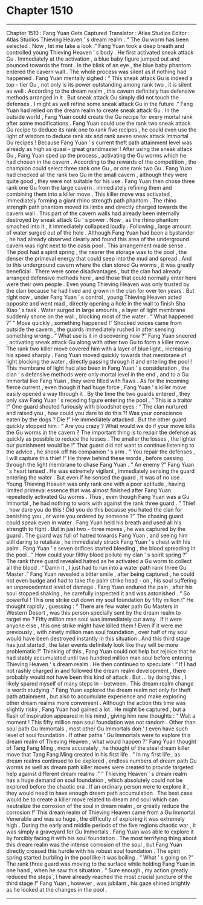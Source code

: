 
# Chapter 1510


---

Chapter 1510 : Fang Yuan Gets Captured
Translator :
Atlas Studios
Editor :
Atlas Studios
Thieving Heaven ’ s dream realm .
“ The Gu worm has been selected . Now , let me take a look .” Fang Yuan took a deep breath and controlled young Thieving Heaven ’ s body .
He first activated sneak attack Gu .
Immediately at the activation , a blue baby figure jumped out and pounced towards the front .
In the blink of an eye , the blue baby phantom entered the cavern wall . The whole process was silent as if nothing had happened .
Fang Yuan mentally sighed : “ This sneak attack Gu is indeed a top - tier Gu , not only is its power outstanding among rank two , it is silent as well . According to the dream realm , this cavern definitely has defensive methods arranged in it . But sneak attack Gu simply did not touch the defenses . I might as well refine some sneak attack Gu in the future .”
Fang Yuan had relied on the dream realm to create sneak attack Gu . In the outside world , Fang Yuan could create the Gu recipe for every mortal rank after some modifications .
Fang Yuan could use the rank two sneak attack Gu recipe to deduce its rank one to rank five recipes , he could even use the light of wisdom to deduce rank six and rank seven sneak attack Immortal Gu recipes !
Because Fang Yuan ’ s current theft path attainment level was already as high as quasi - great grandmaster !
After using the sneak attack Gu , Fang Yuan sped up the process , activating the Gu worms which he had chosen in the cavern .
According to the rewards of the competition , the champion could select three rank one Gu , or one rank two Gu .
Fang Yuan had checked all the rank two Gu in the small cavern , although they were quite good , they were not suitable for his use . Fang Yuan then chose three rank one Gu from the large cavern , immediately refining them and combining them into a killer move .
This killer move was activated , immediately forming a giant rhino strength path phantom .
The rhino strength path phantom moved its limbs and directly charged towards the cavern wall .
This part of the cavern walls had already been internally destroyed by sneak attack Gu ’ s power . Now , as the rhino phantom smashed into it , it immediately collapsed loudly .
Following , large amount of water surged out of the hole .
Although Fang Yuan had been a bystander , he had already observed clearly and found this area of the underground cavern was right next to the oasis pool .
This arrangement made sense .
The pool had a spirit spring , the nearer the storage was to the pool , the denser the primeval energy that could seep into the mud and spread . And to this underground cavern where the clan stored Gu worms , it was greatly beneficial .
There were some disadvantages , but the clan had already arranged defensive methods here , and those that could normally enter here were their own people .
Even young Thieving Heaven was only trusted by the clan because he had lived and grown in the clan for over ten years .
But right now , under Fang Yuan ’ s control , young Thieving Heaven acted opposite and went mad , directly opening a hole in the wall to finish Sha Xiao ’ s task .
Water surged in large amounts , a layer of light membrane suddenly shone on the wall , blocking most of the water .
“ What happened ?”
“ Move quickly , something happened !”
Shocked voices came from outside the cavern , the guards immediately rushed in after sensing something wrong .
“ What use is it in discovering now ?” Fang Yuan sneered , activating sneak attack Gu along with other two Gu to form a killer move .
The rank two killer move covered him with a layer of blue light , increasing his speed sharply .
Fang Yuan moved quickly towards that membrane of light blocking the water , directly passing through it and entering the pool !
This membrane of light had also been in Fang Yuan ’ s consideration , the clan ’ s defensive methods were only mortal level in the end , and to a Gu Immortal like Fang Yuan , they were filled with flaws .
As for the incoming fierce current , even though it had huge force , Fang Yuan ’ s killer move easily opened a way through it .
By the time the two guards entered , they only saw Fang Yuan ’ s receding figure entering the pool .
“ This is a traitor !” One guard shouted furiously with bloodshot eyes : “ The clan nurtured and raised you , how could you dare to do this ?! Was your conscience eaten by the dogs ? Die !”
He immediately attacked .
But the other guard quickly stopped him : “ Are you crazy ? What would we do if your move kills the Gu worms in the cavern ? The important thing is to repair the defense as quickly as possible to reduce the losses . The smaller the losses , the lighter our punishment would be !”
That guard did not want to continue listening to the advice , he shook off his companion ’ s arm .
“ You repair the defenses , I will capture this thief !” He threw behind these words , before passing through the light membrane to chase Fang Yuan .
“ An enemy ?” Fang Yuan ’ s heart tensed .
He was extremely vigilant , immediately sensing the guard entering the water .
But even if he sensed the guard , it was of no use .
Young Thieving Heaven was only rank one with a poor aptitude , having limited primeval essence that was almost finished after Fang Yuan repeatedly activated Gu worms .
Thus , even though Fang Yuan was a Gu Immortal , he had nothing to work with against the rank three guard .
“ Thief , how dare you do this ! Did you do this because you hated the clan for banishing you , or were you ordered by someone ?” The chasing guard could speak even in water .
Fang Yuan held his breath and used all his strength to fight .
But in just two - three moves , he was captured by the guard .
The guard was full of hatred towards Fang Yuan , and seeing him still daring to retaliate , he immediately struck Fang Yuan ’ s chest with his palm .
Fang Yuan ’ s seven orifices started bleeding , the blood spreading in the pool .
“ How could your filthy blood pollute my clan ’ s spirit spring ?” The rank three guard revealed hatred as he activated a Gu worm to collect all the blood .
“ Damn it , I just had to run into a water path rank three Gu Master .” Fang Yuan revealed a bitter smile , after being captured , he could not even budge and had to take the palm strike head - on , his soul suffering an unprecedented level of damage .
Fang Yuan endured the pain , after his soul stopped shaking , he carefully inspected it and was astonished .
“ So powerful ! This one strike cut down my soul foundation by fifty million !”
He thought rapidly , guessing : “ There are few water path Gu Masters in Western Desert , was this person specially sent by the dream realm to target me ? Fifty million man soul was immediately cut away . If it were anyone else , this one strike might have killed them ! Even if it were me previously , with ninety million man soul foundation , over half of my soul would have been destroyed instantly in this situation . And this third stage has just started , the later events definitely look like they will be more problematic !”
Thinking of this , Fang Yuan could not help but rejoice that he had stably accumulated until two hundred million man soul before entering Thieving Heaven ’ s dream realm .
He then continued to speculate : “ If I had not rashly charged in and followed the dream realm development , there probably would not have been this kind of attack . But … by doing this , I likely spared myself of many steps in - between . This dream realm change is worth studying .”
Fang Yuan explored the dream realm not only for theft path attainment , but also to accumulate experience and make exploring other dream realms more convenient .
Although the action this time was slightly risky , Fang Yuan had gained a lot .
He might be captured , but a flash of inspiration appeared in his mind , giving him new thoughts : “ Wait a moment ! This fifty million man soul foundation was not random . Other than soul path Gu Immortals , most other Gu Immortals don ’ t even have such level of soul foundation . If other paths ’ Gu Immortals were to explore this dream realm of Thieving Heaven , what would happen ?”
Fang Yuan thought of Tang Fang Ming , more accurately , he thought of the steal dream killer move that Tang Fang Ming created in his first life .
“ In my first life , as dream realms continued to be explored , endless numbers of dream path Gu worms as well as dream path killer moves were created to provide targeted help against different dream realms .”
“ Thieving Heaven ’ s dream realm has a huge demand on soul foundation , which absolutely could not be explored before the chaotic era . If an ordinary person were to explore it , they would need to have enough dream path accumulation . The best case would be to create a killer move related to dream and soul which can neutralize the corrosion of the soul in dream realm , or greatly reduce the corrosion !”
This dream realm of Thieving Heaven came from a Gu Immortal Venerable and was so huge , the difficulty of exploring it was extremely high . During the early and middle periods of the five regions chaotic war , it was simply a graveyard for Gu Immortals .
Fang Yuan was able to explore it by forcibly facing it with his soul foundation .
The most terrifying thing about this dream realm was the intense corrosion of the soul , but Fang Yuan directly crossed this hurdle with his robust soul foundation .
The spirit spring started burbling in the pool like it was boiling .
“ What ’ s going on ?” The rank three guard was moving to the surface while holding Fang Yuan in one hand , when he saw this situation .
“ Sure enough , my action greatly reduced the steps , I have already reached the most crucial juncture of the third stage !” Fang Yuan , however , was jubilant , his gaze shined brightly as he looked at the changes in the pool .

---

